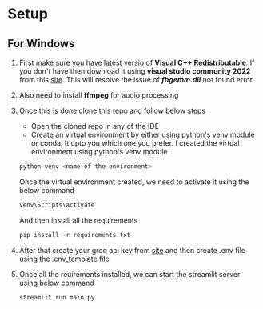 # Setup
## For Windows
1) First make sure you have latest versio of  **Visual C++ Redistributable**. If you don't have then download it using **visual studio community 2022** from this [site](https://learn.microsoft.com/en-us/cpp/windows/latest-supported-vc-redist?view=msvc-170). This will resolve the issue of **_fbgemm.dll_** not found error.
2) Also need to install **ffmpeg** for audio processing
3) Once this is done clone this repo and follow below steps
    - Open the cloned repo in any of the IDE
    - Create an virtual environment by either using python's venv module or conda. It upto you which one you prefer.
    I created the virtual environment using python's venv module

    ```python
    python venv <name of the environment>
    ```
    Once the virtual environment created, we need to activate it using the below command
    ```python
    venv\Scripts\activate
    ```
    And then install all the requirements
    ```python
    pip install -r requirements.txt
    ```
4) After that create your groq api key from [site](https://console.groq.com/keys) and then create .env file using the .env_template file
5) Once all the reuirements installed, we can start the streamlit server using below command
    ```python
    streamlit run main.py
    ```
        